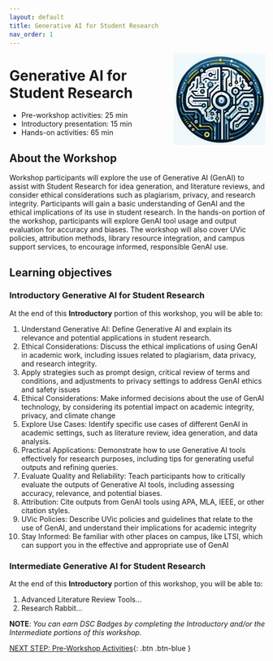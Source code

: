 ```yaml
---
layout: default
title: Generative AI for Student Research 
nav_order: 1
---
```

<img src="images/gen-ai-workshop-logo.png" style="float:right;width:180px;" alt="image description">

# Generative AI for Student Research

- Pre-workshop activities: 25 min 
- Introductory presentation: 15 min
- Hands-on activities: 65 min

## About the Workshop 

Workshop participants will explore the use of Generative AI (GenAI) to assist with Student Research for idea generation, and literature reviews, and consider ethical considerations such as plagiarism, privacy, and research integrity. Participants will gain a basic understanding of GenAI and the ethical implications of its use in student research. In the hands-on portion of the workshop, participants will explore GenAI tool usage and output evaluation for accuracy and biases. The workshop will also cover UVic policies, attribution methods, library resource integration, and campus support services, to encourage informed, responsible GenAI use.

## Learning objectives
### Introductory Generative AI for Student Research
At the end of this **Introductory** portion of this workshop, you will be able to:

1. Understand Generative AI: Define Generative AI and explain its relevance and potential applications in student research.
2. Ethical Considerations: Discuss the ethical implications of using GenAI in academic work, including issues related to plagiarism, data privacy, and research integrity.
3. Apply strategies such as prompt design, critical review of terms and conditions, and adjustments to privacy settings to address GenAI ethics and safety issues
4. Ethical Considerations: Make informed decisions about the use of GenAI technology, by considering its potential impact on academic integrity, privacy, and climate change
5. Explore Use Cases: Identify specific use cases of different GenAI in academic settings, such as literature review, idea generation, and data analysis.
6. Practical Applications: Demonstrate how to use Generative AI tools effectively for research purposes, including tips for generating useful outputs and refining queries.
7. Evaluate Quality and Reliability: Teach participants how to critically evaluate the outputs of Generative AI tools, including assessing accuracy, relevance, and potential biases.
8. Attribution: Cite outputs from GenAI tools using APA, MLA, IEEE, or other citation styles.
9. UVic Policies: Describe UVic policies and guidelines that relate to the use of GenAI, and understand their implications for academic integrity
10. Stay Informed: Be familiar with other places on campus, like LTSI, which can support you in the effective and appropriate use of GenAI

### Intermediate Generative AI for Student Research
At the end of this **Introductory** portion of this workshop, you will be able to:

1. Advanced Literature Review Tools...
2. Research Rabbit...

**NOTE**: _You can earn DSC Badges by completing the Introductory and/or the Intermediate portions of this workshop._
 
[NEXT STEP: Pre-Workshop Activities](pre-workshop.html){: .btn .btn-blue }
